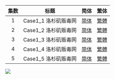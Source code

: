 | 集数 |         标题         |                             简体                             |                             繁体                             |
| :--: | :------------------: | :----------------------------------------------------------: | :----------------------------------------------------------: |
|  1   | Case1_1 洛杉矶贩毒网 | [简体](https://raw.githubusercontent.com/tastysugar/SweetSub/master/Great%20Pretender/%5BSweetSub%5D%20Great%20Pretender%20-%2001.chs.ass) | [繁體](https://raw.githubusercontent.com/tastysugar/SweetSub/master/Great%20Pretender/%5BSweetSub%5D%20Great%20Pretender%20-%2001.cht.ass) |
|  2   | Case1_2 洛杉矶贩毒网 | [简体](https://raw.githubusercontent.com/tastysugar/SweetSub/master/Great%20Pretender/%5BSweetSub%5D%20Great%20Pretender%20-%2002.chs.ass) | [繁體](https://raw.githubusercontent.com/tastysugar/SweetSub/master/Great%20Pretender/%5BSweetSub%5D%20Great%20Pretender%20-%2002.cht.ass) |
|  3   | Case1_3 洛杉矶贩毒网 | [简体](https://raw.githubusercontent.com/tastysugar/SweetSub/master/Great%20Pretender/%5BSweetSub%5D%20Great%20Pretender%20-%2003.chs.ass) | [繁體](https://raw.githubusercontent.com/tastysugar/SweetSub/master/Great%20Pretender/%5BSweetSub%5D%20Great%20Pretender%20-%2003.cht.ass) |
|  4   | Case1_4 洛杉矶贩毒网 | [简体](https://raw.githubusercontent.com/tastysugar/SweetSub/master/Great%20Pretender/%5BSweetSub%5D%20Great%20Pretender%20-%2004.chs.ass) | [繁體](https://raw.githubusercontent.com/tastysugar/SweetSub/master/Great%20Pretender/%5BSweetSub%5D%20Great%20Pretender%20-%2004.cht.ass) |
|  5   | Case1_5 洛杉矶贩毒网 | [简体](https://raw.githubusercontent.com/tastysugar/SweetSub/master/Great%20Pretender/%5BSweetSub%5D%20Great%20Pretender%20-%2005.chs.ass) | [繁體](https://raw.githubusercontent.com/tastysugar/SweetSub/master/Great%20Pretender/%5BSweetSub%5D%20Great%20Pretender%20-%2005.cht.ass) |



![](https://i.loli.net/2020/06/02/8Pr3VFlhCZzULtk.png)